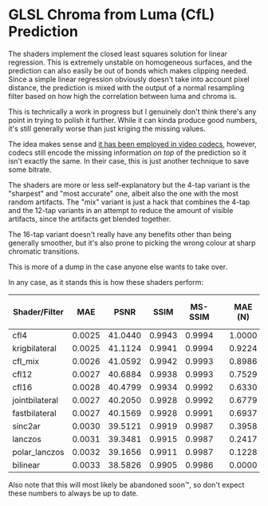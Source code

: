 # GLSL Chroma from Luma (CfL) Prediction
The shaders implement the closed least squares solution for linear regression. This is extremely unstable on homogeneous surfaces, and the prediction can also easily be out of bonds which makes clipping needed. 
Since a simple linear regression obviously doesn't take into account pixel distance, the prediction is mixed with the output of a normal resampling filter based on how high the correlation between luma and chroma is.

This is technically a work in progress but I genuinely don't think there's any point in trying to polish it further. While it can kinda produce good numbers, it's still generally worse than just kriging the missing values.

The idea makes sense and [it has been employed in video codecs](https://arxiv.org/abs/1711.03951), however, codecs still encode the missing information *on top* of the prediction so it isn't exactly the same. In their case, this is just another technique to save some bitrate.

The shaders are more or less self-explanatory but the 4-tap variant is the "sharpest" and "most accurate" one, albeit also the one with the most random artifacts. The "mix" variant is just a hack that combines the 4-tap and the 12-tap variants in an attempt to reduce the amount of visible artifacts, since the artifacts get blended together.

The 16-tap variant doesn't really have any benefits other than being generally smoother, but it's also prone to picking the wrong colour at sharp chromatic transitions.

This is more of a dump in the case anyone else wants to take over.

In any case, as it stands this is how these shaders perform:

| Shader/Filter  | MAE    | PSNR    | SSIM   | MS-SSIM |   | MAE (N) | PSNR (N) | SSIM (N) | MS-SSIM (N) |   | Mean   |
|----------------|--------|---------|--------|---------|---|---------|----------|----------|-------------|---|--------|
| cfl4           | 0.0025 | 41.0440 | 0.9943 |  0.9994 |   |  1.0000 |   0.9730 |   1.0000 |      1.0000 |   | 0.9932 |
| krigbilateral  | 0.0025 | 41.1124 | 0.9941 |  0.9994 |   |  0.9224 |   1.0000 |   0.9473 |      0.9984 |   | 0.9670 |
| cfl_mix        | 0.0026 | 41.0592 | 0.9942 |  0.9993 |   |  0.8986 |   0.9790 |   0.9734 |      0.9617 |   | 0.9532 |
| cfl12          | 0.0027 | 40.6884 | 0.9938 |  0.9993 |   |  0.7529 |   0.8324 |   0.8635 |      0.8799 |   | 0.8322 |
| cfl16          | 0.0028 | 40.4799 | 0.9934 |  0.9992 |   |  0.6330 |   0.7500 |   0.7834 |      0.7986 |   | 0.7413 |
| jointbilateral | 0.0027 | 40.2050 | 0.9928 |  0.9992 |   |  0.6779 |   0.6413 |   0.6120 |      0.7938 |   | 0.6813 |
| fastbilateral  | 0.0027 | 40.1569 | 0.9928 |  0.9991 |   |  0.6937 |   0.6223 |   0.6114 |      0.7089 |   | 0.6591 |
| sinc2ar        | 0.0030 | 39.5121 | 0.9919 |  0.9987 |   |  0.3958 |   0.3674 |   0.3757 |      0.0886 |   | 0.3069 |
| lanczos        | 0.0031 | 39.3481 | 0.9915 |  0.9987 |   |  0.2417 |   0.3026 |   0.2617 |      0.1711 |   | 0.2443 |
| polar_lanczos  | 0.0032 | 39.1656 | 0.9911 |  0.9987 |   |  0.1228 |   0.2305 |   0.1625 |      0.0654 |   | 0.1453 |
| bilinear       | 0.0033 | 38.5826 | 0.9905 |  0.9986 |   |  0.0000 |   0.0000 |   0.0000 |      0.0000 |   | 0.0000 |

Also note that this will most likely be abandoned soon™, so don't expect these numbers to always be up to date.